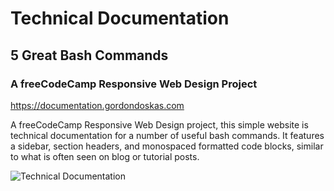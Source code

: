 # Technical Documentation

## 5 Great Bash Commands

### A freeCodeCamp Responsive Web Design Project

<https://documentation.gordondoskas.com>

A freeCodeCamp Responsive Web Design project, this simple website is technical documentation for a number of useful bash commands. It features a sidebar, section headers, and monospaced formatted code blocks, similar to what is often seen on blog or tutorial posts.

![Technical Documentation](https://portfolio.gordondoskas.com/img/documentation.png 'Technical Documentation')
